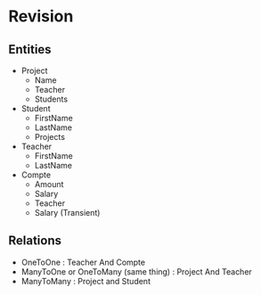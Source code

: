 # Revision
## Entities
- Project
    - Name
    - Teacher
    - Students
- Student
    - FirstName
    - LastName
    - Projects
- Teacher
    - FirstName
    - LastName
- Compte
    - Amount
    - Salary
    - Teacher
    - Salary (Transient)
## Relations
- OneToOne : Teacher And Compte
- ManyToOne or OneToMany (same thing)  :  Project And Teacher
- ManyToMany : Project and Student
